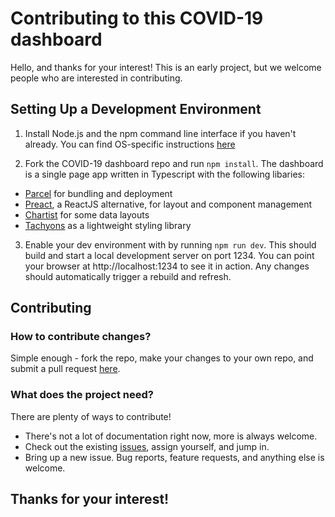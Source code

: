 # Contributing to this COVID-19 dashboard
Hello, and thanks for your interest! This is an early project, but we welcome people who are interested in contributing.

## Setting Up a Development Environment
1. Install Node.js and the npm command line interface if you haven't already. You can find OS-specific instructions [here](https://docs.npmjs.com/downloading-and-installing-node-js-and-npm)

2. Fork the COVID-19 dashboard repo and run `npm install`. The dashboard is a single page app written in Typescript with the following libaries:
* [Parcel](https://parceljs.org/) for bundling and deployment
* [Preact](https://preactjs.com/), a ReactJS alternative, for layout and component management
* [Chartist](https://gionkunz.github.io/chartist-js/) for some data layouts
* [Tachyons](http://tachyons.io/) as a lightweight styling library

3. Enable your dev environment with by running `npm run dev`. This should build and start a local development server on port 1234. You can point your browser at http://localhost:1234 to see it in action. Any changes should automatically trigger a rebuild and refresh.

## Contributing
### How to contribute changes?
Simple enough - fork the repo, make your changes to your own repo, and submit a pull request [here](https://github.com/jayrbolton/covid19-growth-dashboard/pulls).

### What does the project need?
There are plenty of ways to contribute!

* There's not a lot of documentation right now, more is always welcome.
* Check out the existing [issues](https://github.com/jayrbolton/covid19-growth-dashboard/issues), assign yourself, and jump in.
* Bring up a new issue. Bug reports, feature requests, and anything else is welcome.

## Thanks for your interest! 
